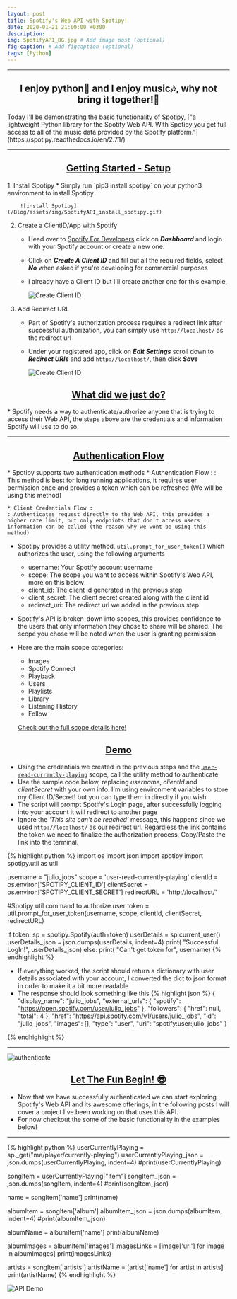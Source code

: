 ```yaml
---
layout: post
title: Spotify's Web API with Spotipy!
date: 2020-01-21 21:00:00 +0300
description: 
img: SpotifyAPI_BG.jpg # Add image post (optional)
fig-caption: # Add figcaption (optional)
tags: [Python]
---
```


---

<center><h2>I enjoy python🐍 and I enjoy music🎶, why not bring it together!🤝</h2></center>
Today I'll be demonstrating the basic functionality of Spotipy, ["a lightweight Python library for the Spotify Web API. With Spotipy you get full access to all of the music data provided by the Spotify platform."](https://spotipy.readthedocs.io/en/2.7.1/)

---

<center><h2><u>Getting Started - Setup</u></h2></center>
1. Install Spotipy 
	* Simply run `pip3 install spotipy` on your python3 environment to install Spotipy

		![install Spotipy](/Blog/assets/img/SpotifyAPI_install_spotipy.gif)

2. Create a ClientID/App with Spotify 
	* Head over to [Spotify For Developers](https://developer.spotify.com/) click on ***Dashboard*** and login with your Spotify account or create a new one.
	* Click on ***Create A Client ID*** and fill out all the required fields, select ***No*** when asked if you're developing for commercial purposes
	* I already have a Client ID but I'll create another one for this example,

		![Create Client ID](/Blog/assets/img/SpotifyAPI_create_clientid.gif)  


3. Add Redirect URL
	* Part of Spotify's authorization process requires a redirect link after successful authorization, you can simply use `http://localhost/` as the redirect url
	* Under your registered app, click on ***Edit Settings*** scroll down to ***Redirect URIs*** and add `http://localhost/`, then click ***Save***

		![Create Client ID](/Blog/assets/img/SpotifyAPI_add_redirectURL.gif)  

<center><h2><u>What did we just do?</u></h2></center>
* Spotify needs a way to authenticate/authorize anyone that is trying to access their Web API, the steps above are the credentials and information Spotify will use to do so. 


---  

<center><h2><u>Authentication Flow</u></h2></center>
*  Spotipy supports two authentication methods
	* Authentication Flow :
	: This method is best for long running applications, it requires user permission once and provides a token which can be refreshed (We will be using this method)

	* Client Credentials Flow : 
	: Authenticates request directly to the Web API, this provides a higher rate limit, but only endpoints that don't access users information can be called (the reason why we wont be using this method)


* Spotipy provides a utility method, `util.prompt_for_user_token()` which authorizes the user, using the following arguments
	* username: Your Spotify account username
	* scope: The scope you want to access within Spotify's Web API, more on this below
	* client_id: The client id generated in the previous step
	* client_secret: The client secret created along with the client id 
	* redirect_uri: The redirect url we added in the previous step


* Spotify's API is broken-down into scopes, this provides confidence to the users that only information they chose to share will be shared. The scope you chose will be noted when the user is granting permission. 

* Here are the main scope categories:
	* Images
	* Spotify Connect
	* Playback
	* Users
	* Playlists
	* Library
	* Listening History
	* Follow

	[Check out the full scope details here!](https://developer.spotify.com/documentation/general/guides/scopes/)


<center><h2><u>Demo</u></h2></center>

* Using the credentials we created in the previous steps and the [`user-read-currently-playing`](https://developer.spotify.com/documentation/general/guides/scopes/#user-read-currently-playing) scope, call the utility method to authenticate
* Use the sample code below, replacing *username*, *clientId* and *clientSecret* with your own info. I'm using environment variables to store my Client ID/Secret! but you can type them in directly if you wish 
* The script will prompt Spotify's Login page, after successfully logging into your account it will redirect to another page
* Ignore the *'This site can’t be reached'* message, this happens since we used `http://localhost/` as our redirect url. Regardless the link contains the token we need to finalize the authorization process, Copy/Paste the link into the terminal. 

{% highlight python %}
import os 
import json
import spotipy 
import spotipy.util as util

username = "julio_jobs"
scope    = 'user-read-currently-playing'
clientId = os.environ['SPOTIPY_CLIENT_ID']
clientSecret = os.environ['SPOTIPY_CLIENT_SECRET']
redirectURL  = 'http://localhost/'

#Spotipy util command to authorize user
token = util.prompt_for_user_token(username, 
                                   scope, 
                                   clientId, 
                                   clientSecret, 
                                   redirectURL)

if token: 
	sp = spotipy.Spotify(auth=token)
	userDetails = sp.current_user()
	userDetails_json = json.dumps(userDetails, indent=4)
	print( "Successful LogIn!", userDetails_json)
else:
	print( "Can't get token for", username)
{% endhighlight %}

* If everything worked, the script should return a dictionary with user details associated with your account, I converted the dict to json format in order to make it a bit more readable 
* The response should look something like this 
{% highlight json %}
{
    "display_name": "julio_jobs",
    "external_urls": {
        "spotify": "https://open.spotify.com/user/julio_jobs"
    },
    "followers": {
        "href": null,
        "total": 4
    },
    "href": "https://api.spotify.com/v1/users/julio_jobs",
    "id": "julio_jobs",
    "images": [],
    "type": "user",
    "uri": "spotify:user:julio_jobs"
}

{% endhighlight %}


---
![authenticate](/Blog/assets/img/SpotifyAPI_authenticate.gif)


<center><h2><u>Let The Fun Begin! 😎</u></h2></center>


* Now that we have successfully authenticated we can start exploring Spotify's Web API and its awesome offerings,
in the following posts I will cover a project I've been working on that uses this API.
* For now checkout the some of the basic functionality in the examples below!

--- 


{% highlight python %}
userCurrentlyPlaying = sp._get("me/player/currently-playing")
userCurrentlyPlaying_json = json.dumps(userCurrentlyPlaying, indent=4)
#print(userCurrentlyPlaying)

songItem = userCurrentlyPlaying["item"]
songItem_json = json.dumps(songItem, indent=4)
#print(songItem_json)

name = songItem['name']
print(name)

albumItem = songItem['album']
albumItem_json  = json.dumps(albumItem, indent=4)
#print(albumItem_json)

albumName = albumItem['name']
print(albumName)

albumImages = albumItem['images']
imagesLinks = [image['url'] for image in albumImages]
print(imagesLinks)

artists    = songItem['artists']
artistName = [artist['name'] for artist in artists]
print(artistName)
{% endhighlight %}

![API Demo](/Blog/assets/img/SpotifyAPI_demo.gif)


<!-- <table style="width:25%">
  <tr>
    <th colspan="2"><h2><center>Library's/Packages</center></h2></th>
  </tr>
  <tr>
    <th><center>Name</center></th>
    <th><center>Link</center></th>
  </tr>
  <tr>
    <td>sys</td>
	<td>default package</td>
  </tr>
  <tr>
    <td>json</td>
	<td>default package</td>
  </tr>
  <tr>
    <td>spotipy</td>
    <td>LINK</td>
  </tr>
    <tr>
    <td>spotipy.util</td>
    <td>LINK</td>
  </tr>
</table>
 -->
